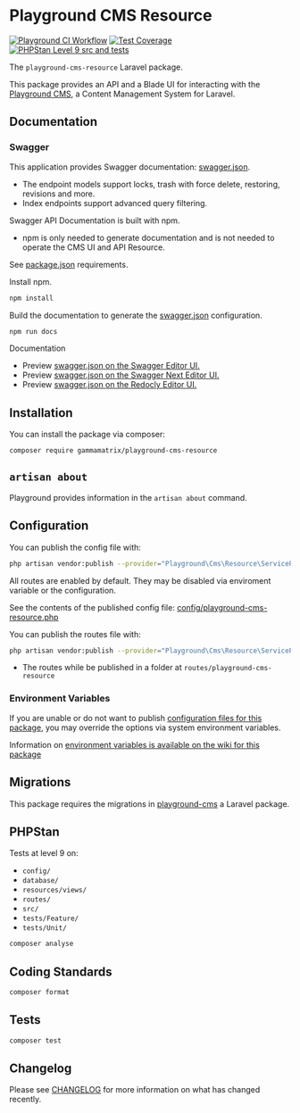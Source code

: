 # Playground CMS Resource

[![Playground CI Workflow](https://github.com/gammamatrix/playground-cms-resource/actions/workflows/ci.yml/badge.svg?branch=develop)](https://raw.githubusercontent.com/gammamatrix/playground-cms-resource/testing/develop/testdox.txt)
[![Test Coverage](https://raw.githubusercontent.com/gammamatrix/playground-cms-resource/testing/develop/coverage.svg)](tests)
[![PHPStan Level 9 src and tests](https://img.shields.io/badge/PHPStan-level%209-brightgreen)](.github/workflows/ci.yml#L120)

The `playground-cms-resource` Laravel package.

This package provides an API and a Blade UI for interacting with the [Playground CMS](https://github.com/gammamatrix/playground-cms), a Content Management System for Laravel.

## Documentation

### Swagger

This application provides Swagger documentation: [swagger.json](swagger.json).
- The endpoint models support locks, trash with force delete, restoring, revisions and more.
- Index endpoints support advanced query filtering.

Swagger API Documentation is built with npm.
- npm is only needed to generate documentation and is not needed to operate the CMS UI and API Resource.

See [package.json](package.json) requirements.

Install npm.

```sh
npm install
```

Build the documentation to generate the [swagger.json](swagger.json) configuration.

```sh
npm run docs
```

Documentation
- Preview [swagger.json on the Swagger Editor UI.](https://editor.swagger.io/?url=https://raw.githubusercontent.com/gammamatrix/playground-cms-resource/develop/swagger.json)
- Preview [swagger.json on the Swagger Next Editor UI.](https://editor-next.swagger.io/?url=https://raw.githubusercontent.com/gammamatrix/playground-cms-resource/develop/swagger.json)
- Preview [swagger.json on the Redocly Editor UI.](https://redocly.github.io/redoc/?url=https://raw.githubusercontent.com/gammamatrix/playground-cms-resource/develop/swagger.json)

## Installation

You can install the package via composer:

```bash
composer require gammamatrix/playground-cms-resource
```

## `artisan about`

Playground provides information in the `artisan about` command.

<!-- <img src="resources/docs/artisan-about-playground-cms-resource.png" alt="screenshot of artisan about command with Playground CMS Resource."> -->

## Configuration

You can publish the config file with:

```bash
php artisan vendor:publish --provider="Playground\Cms\Resource\ServiceProvider" --tag="playground-config"
```

All routes are enabled by default. They may be disabled via enviroment variable or the configuration.

See the contents of the published config file: [config/playground-cms-resource.php](config/playground-cms-resource.php)

You can publish the routes file with:
```bash
php artisan vendor:publish --provider="Playground\Cms\Resource\ServiceProvider" --tag="playground-routes"
```
- The routes while be published in a folder at `routes/playground-cms-resource`

### Environment Variables

If you are unable or do not want to publish [configuration files for this package](config/playground-cms-resource.php),
you may override the options via system environment variables.

Information on [environment variables is available on the wiki for this package](https://github.com/gammamatrix/playground-cms-resource/wiki/Environment-Variables)


## Migrations

This package requires the migrations in [playground-cms](https://github.com/gammamatrix/playground-cms) a Laravel package.

## PHPStan

Tests at level 9 on:
- `config/`
- `database/`
- `resources/views/`
- `routes/`
- `src/`
- `tests/Feature/`
- `tests/Unit/`

```sh
composer analyse
```

## Coding Standards

```sh
composer format
```

## Tests

```sh
composer test
```

## Changelog

Please see [CHANGELOG](CHANGELOG.md) for more information on what has changed recently.
